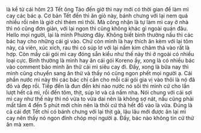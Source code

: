 là kể từ cái hôm 23 Tết ông Táo đến giờ thì nay mới có thời gian để làm mì cay các bác ạ. Cơ bản Tết đến thì ăn giò này, bánh chưng với lại nem quá nhiều rồi nên là giờ chỉ thèm mì thôi. Mà công nhận là tự làm mì cay ở nhà thì nó cũng đơn giản, với lại ngon thì cũng không khác gì ngoài quán đâu. Hello mọi người, lại là mình Phương đây. Không biết bình thường nấu thì các bác hay cho những cái gì vào. Chứ còn mình là hay thích ăn kèm với lại tôm này, cá viên, xúc xích, rau thì có súp lơ với lại nấm kim châm thả vào rất là hợp. Còn mấy cái gói mì cay đóng sẵn kiểu như thế này thì ở ngoài có nhiều loại cực. Bình thường là mình hay ăn cái gói Koreno ấy, xong là có nhiều bác vào comment bảo mình ăn thử cái mì siêu cay đi. Đấy, xong là bữa nay thì mình cũng chuyển sang ăn thử và thấy nó cũng ngon phết mọi người ạ. Cái phần nước mì này thì các bác chỉ cần cho mỗi cái gói gia vị vào thôi là nó đã đỏ và đẹp rồi. Tiếp đến là đun đến khi nào nước nó sôi thì mình cứ cho lần lượt hết cả mì, rồi đến tôm, thịt, súp lơ và cả nấm nha. Nói chung với cái sợi mì cay như thế này thì nó vừa to vừa dai nên là không sợ nát, nấu cũng phải mất tầm 4 đến 5 phút mới chín nên là thôi cứ thả hết đồ vào là vừa. Đúng là cả cái đợt Tết chỉ có bánh chưng với lại thịt gà, lâu lâu mới được ăn lại mì cay nên thấy nó ngon đỉnh chóp mọi người ạ. Đấy, bác nào không tin cứ thử ăn mà xem.